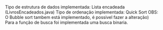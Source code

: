 Tipo de estrutura de dados implementada: Lista encadeada (LivrosEncadeados.java)
Tipo de ordenação implementada: Quick Sort OBS: O Bubble sort tambem está implementado, é possivel fazer a alteração)
Para a função de busca foi implementada uma busca binaria.
